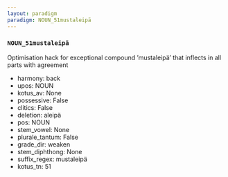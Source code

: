 ```yaml
---
layout: paradigm
paradigm: NOUN_51mustaleipä
---
```

### ` NOUN_51mustaleipä `

Optimisation hack for exceptional compound ’mustaleipä’ that inflects in all parts with agreement
* harmony: back
* upos: NOUN
* kotus_av: None
* possessive: False
* clitics: False
* deletion: aleipä
* pos: NOUN
* stem_vowel: None
* plurale_tantum: False
* grade_dir: weaken
* stem_diphthong: None
* suffix_regex: mustaleipä
* kotus_tn: 51
